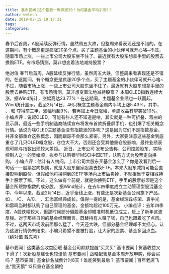 ```yaml
---
title: 基市要闻|这个指数一周疯涨20！为何基金平均才涨5？
author: wetech
date: 2019-02-15 19:17:31
tags: 
categories: 
---
```

春节后首周，A股延续反弹行情，虽然周五大跌，但整周来看表现还是不错的。在这期间，有个概念更是疯涨20多个点，买了主题基金的小伙伴可就开心咯~不过，随着市场上涨，一些上市公司大股东坐不住了。最近就有大股东想拿手里的股票去换购ETF。有市场猜测，莫非想变着法地减持股票？
<!-- more -->
绝对值
春节后首周，A股延续反弹行情，虽然周五大跌，但整周来看表现还是不错的。在这期间，有个概念更是疯涨20多个点，买了主题基金的小伙伴可就开心咯~不过，随着市场上涨，一些上市公司大股东坐不住了。最近就有大股东想拿手里的股票去换购ETF。有市场猜测，莫非想变着法地减持股票？
本周OLED指数连续大涨，据Wind统计，涨幅高达23.77%！在这期间，主题基金业绩也一跃而起。Wind统计显示，截至2月14日，46只概念主题基金周内平均上涨5.43%，其中，
、
和
夺得前三甲，涨幅均超9%，若再加上今日涨幅，单周收益有望突破10%。
小编点评：说起OLED，可能有些人还不知道是啥，其实就是一种可折叠、弯曲的显示屏，最近一些手机制造商陆续宣布将发布首款折叠屏手机，也引爆了相关概念行情。话说为啥OLED主题基金没有指数涨的多呢？这是因为它们不是指数基金，并非全部重仓这些概念，因而跟踪不会那么紧密。另外，大家要注意这些基金到底重仓了几只OLED概念股，仓位大不大，否则还会受其他重仓股影响，最终业绩表现可能与指数出现较大差距。
近日，上市公司
发布公告称，公司控股股东、实际控制人之一的吴绪顺，拟参与认购银华MSCI中国ETF，认购方式为股票定向换购。
小编点评：估计有人纳闷，上市公司大股东买基金怎么了？你是没看到后一句话——股票定向换购，就是大股东自家股票去换ETF。本来大股东减持可能会直接影响到股价，但假如他将换购到的ETF等场内上市后卖掉，不就相当于变相减持手上股票了嘛。不过，这么做有个前提，就是你换购ETF，手里的股票必须是这个基金所跟踪指数的成分股。
据Wind统计，在去年四季度成立主动管理型股混基金中，今年以来，截至2月14日，近乎全线上涨，有些还是次新基金公司旗下产品，如
、
/C、
A/C、
、汇添富经典成长。值得一提的是，基金经理丘栋荣、袁争光和雷鸣当时都认购了自己管理的基金，金额均超过100万元。
小编点评：去年四季度，A股跌幅较大，但那时候部分偏股基金却瞄准时机低位成立，赶上了新年这波反弹。对于那些自购的基金经理而言，既替持有人赚了钱，自己也跟着吃了点肉。不过，这两天市场没前面那么猛了，今天还大跌，但部分基金经理却不太担心，认为这波行情仍未结束，小编只希望不要被打脸，让大家的股票、基金多回点血。
（绝对值 戴先喜）
 
 
基市要闻 | 这类基金收益回暖 基金公司默默提醒“买买买”
基市要闻 | 货基收益又下滑了！次新股基建仓也较谨慎
基市要闻 | 战略配售基金本周开放申购，你会买吗？
基市要闻 | 基金排名战倒计时8天！谁能笑到最后？
基市要闻 | 百年老店飞出“黑天鹅” 13只重仓基金躺枪

